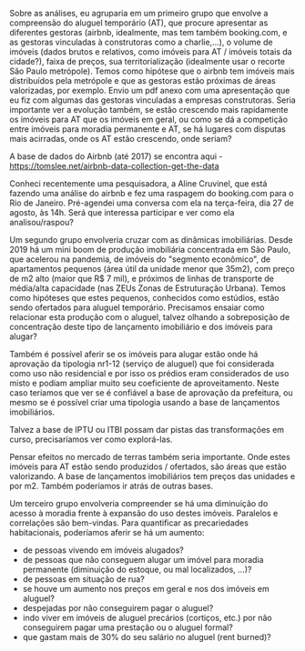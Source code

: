 Sobre as análises, eu agruparia em um primeiro grupo que envolve a compreensão do aluguel temporário (AT), que procure apresentar as diferentes gestoras (airbnb, idealmente, mas tem também booking.com, e as gestoras vinculadas à construtoras como a charlie,...), o volume de imóveis (dados brutos e relativos, como imóveis para AT / imóveis totais da cidade?), faixa de preços, sua territorialização (idealmente usar o recorte São Paulo metrópole). Temos como hipótese que o airbnb tem imóveis mais distribuídos pela metrópole e que as gestoras estão próximas de áreas valorizadas, por exemplo. Envio um pdf anexo com uma apresentação que eu fiz com algumas das gestoras vinculadas a empresas construtoras. Seria importante ver a evolução também, se estão crescendo mais rapidamente os imóveis para AT que os imóveis em geral, ou como se dá a competição entre imóveis para moradia permanente e AT, se há lugares com disputas mais acirradas, onde os AT estão crescendo, onde seriam?

A base de dados do Airbnb (até 2017) se encontra aqui - https://tomslee.net/airbnb-data-collection-get-the-data

Conheci recentemente uma pesquisadora, a Aline Cruvinel, que está fazendo uma análise do airbnb e fez uma raspagem do booking.com para o Rio de Janeiro. Pré-agendei uma conversa com ela na terça-feira, dia 27 de agosto, às 14h. Será que interessa participar e ver como ela analisou/raspou?

Um segundo grupo envolveria cruzar com as dinâmicas imobiliárias. Desde 2019 há um mini boom de produção imobiliária concentrada em São Paulo, que acelerou na pandemia, de imóveis do "segmento econômico", de apartamentos pequenos (área útil da unidade menor que 35m2), com preço de m2 alto (maior que R$ 7 mil), e próximos de linhas de transporte de média/alta capacidade (nas ZEUs Zonas de Estruturação Urbana). Temos como hipóteses que estes pequenos, conhecidos como estúdios, estão sendo ofertados para aluguel temporário. Precisamos ensaiar como relacionar esta produção com o aluguel, talvez olhando a sobreposição de concentração deste tipo de lançamento imobiliário e dos imóveis para alugar? 

Também é possível aferir se os imóveis para alugar estão onde há aprovação da tipologia nr1-12 (serviço de aluguel) que foi considerada como uso não residencial e por isso os prédios eram considerados de uso misto e podiam ampliar muito seu coeficiente de aproveitamento. Neste caso teríamos que ver se é confiável a base de aprovação da prefeitura, ou mesmo se é possível criar uma tipologia usando a base de lançamentos imobiliários.

Talvez a base de IPTU ou ITBI possam dar pistas das transformações em curso, precisaríamos ver como explorá-las.

Pensar efeitos no mercado de terras também seria importante. Onde estes imóveis para AT estão sendo produzidos / ofertados, são áreas que estão valorizando. A base de lançamentos imobiliários tem preços das unidades e por m2. Também poderíamos ir atrás de outras bases.

Um terceiro grupo envolveria compreender se há uma diminuição do acesso à moradia frente à expansão do uso destes imóveis. Paralelos e correlações são bem-vindas. Para quantificar as precariedades habitacionais, poderíamos aferir se há um aumento: 
- de pessoas vivendo em imóveis alugados?
- de pessoas que não conseguem alugar um imóvel para moradia permanente (diminuição do estoque, ou mal localizados, ...)?
- de pessoas em situação de rua?
- se houve um aumento nos preços em geral e nos dos imóveis em aluguel?
- despejadas por não conseguirem pagar o aluguel?
- indo viver em imóveis de aluguel precários (cortiços, etc.) por não conseguirem pagar uma prestação ou o aluguel formal? 
- que gastam mais de 30% do seu salário no aluguel (rent burned)?
